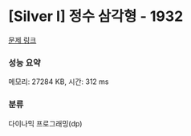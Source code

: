 # [Silver I] 정수 삼각형 - 1932 

[문제 링크](https://www.acmicpc.net/problem/1932) 

### 성능 요약

메모리: 27284 KB, 시간: 312 ms

### 분류

다이나믹 프로그래밍(dp)


